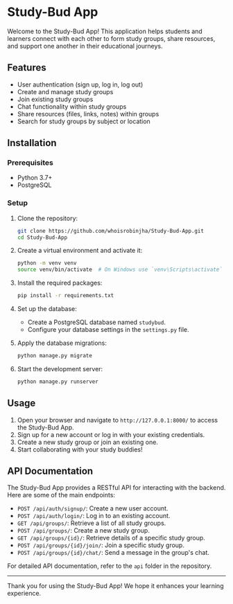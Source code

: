# Study-Bud App

Welcome to the Study-Bud App! This application helps students and learners connect with each other to form study groups, share resources, and support one another in their educational journeys.

## Features
- User authentication (sign up, log in, log out)
- Create and manage study groups
- Join existing study groups
- Chat functionality within study groups
- Share resources (files, links, notes) within groups
- Search for study groups by subject or location

## Installation
### Prerequisites
- Python 3.7+
- PostgreSQL

### Setup
1. Clone the repository:
    ```sh
    git clone https://github.com/whoisrobinjha/Study-Bud-App.git
    cd Study-Bud-App
    ```

2. Create a virtual environment and activate it:
    ```sh
    python -m venv venv
    source venv/bin/activate  # On Windows use `venv\Scripts\activate`
    ```

3. Install the required packages:
    ```sh
    pip install -r requirements.txt
    ```

4. Set up the database:
    - Create a PostgreSQL database named `studybud`.
    - Configure your database settings in the `settings.py` file.

5. Apply the database migrations:
    ```sh
    python manage.py migrate
    ```

6. Start the development server:
    ```sh
    python manage.py runserver
    ```

## Usage
1. Open your browser and navigate to `http://127.0.0.1:8000/` to access the Study-Bud App.
2. Sign up for a new account or log in with your existing credentials.
3. Create a new study group or join an existing one.
4. Start collaborating with your study buddies!

## API Documentation
The Study-Bud App provides a RESTful API for interacting with the backend. Here are some of the main endpoints:

- `POST /api/auth/signup/`: Create a new user account.
- `POST /api/auth/login/`: Log in to an existing account.
- `GET /api/groups/`: Retrieve a list of all study groups.
- `POST /api/groups/`: Create a new study group.
- `GET /api/groups/{id}/`: Retrieve details of a specific study group.
- `POST /api/groups/{id}/join/`: Join a specific study group.
- `POST /api/groups/{id}/chat/`: Send a message in the group's chat.

For detailed API documentation, refer to the `api` folder in the repository.

---

Thank you for using the Study-Bud App! We hope it enhances your learning experience.
